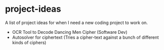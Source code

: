# project-ideas
A list of project ideas for when I need a new coding project to work on.
- OCR Tool to Decode Dancing Men Cipher (Software Dev)
- Autosolver for ciphertext (Tries a cipher-text against a bunch of different kinds of ciphers)
